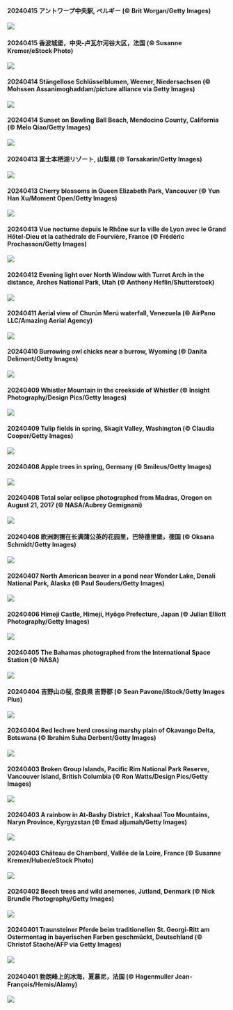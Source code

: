 #### 20240415 アントワープ中央駅, ベルギー (© Brit Worgan/Getty Images)

![](20240415_RedBallBelgium_1920x1080.jpg)

#### 20240415 香波城堡，中央-卢瓦尔河谷大区，法国 (© Susanne Kremer/eStock Photo)

![](20240415_ChambordCastle_1920x1080.jpg)

#### 20240414 Stängellose Schlüsselblumen, Weener, Niedersachsen (© Mohssen Assanimoghaddam/picture alliance via Getty Images)

![](20240414_WeenerPrimroses_1920x1080.jpg)

#### 20240414 Sunset on Bowling Ball Beach, Mendocino County, California (© Melo Qiao/Getty Images)

![](20240414_BowlingBallCali_1920x1080.jpg)

#### 20240413 富士本栖湖リゾート, 山梨県 (© Torsakarin/Getty Images)

![](20240413_ShibaZakura_1920x1080.jpg)

#### 20240413 Cherry blossoms in Queen Elizabeth Park, Vancouver (© Yun Han Xu/Moment Open/Getty Images)

![](20240413_SakuraDaysJapanFair_1920x1080.jpg)

#### 20240413 Vue nocturne depuis le Rhône sur la ville de Lyon avec le Grand Hôtel-Dieu et la cathédrale de Fourvière, France (© Frédéric Prochasson/Getty Images)

![](20240413_LyonGastronomy_1920x1080.jpg)

#### 20240412 Evening light over North Window with Turret Arch in the distance, Arches National Park, Utah (© Anthony Heflin/Shutterstock)

![](20240412_SunsetArchesNP_1920x1080.jpg)

#### 20240411 Aerial view of Churún Merú waterfall, Venezuela (© AirPano LLC/Amazing Aerial Agency)

![](20240411_DragonWaterfall_1920x1080.jpg)

#### 20240410 Burrowing owl chicks near a burrow, Wyoming (© Danita Delimont/Getty Images)

![](20240410_OwlSiblings_1920x1080.jpg)

#### 20240409 Whistler Mountain in the creekside of Whistler (© Insight Photography/Design Pics/Getty Images)

![](20240409_WhistlerWSSF_1920x1080.jpg)

#### 20240409 Tulip fields in spring, Skagit Valley, Washington (© Claudia Cooper/Getty Images)

![](20240409_SkagitValleyTulips_1920x1080.jpg)

#### 20240408 Apple trees in spring, Germany (© Smileus/Getty Images)

![](20240408_SpringApple_1920x1080.jpg)

#### 20240408 Total solar eclipse photographed from Madras, Oregon on August 21, 2017 (© NASA/Aubrey Gemignani)

![](20240408_SolarEclipseOregon_1920x1080.jpg)

#### 20240408 欧洲刺猬在长满蒲公英的花园里，巴特德里堡，德国 (© Oksana Schmidt/Getty Images)

![](20240408_HedgehogMeadow_1920x1080.jpg)

#### 20240407 North American beaver in a pond near Wonder Lake, Denali National Park, Alaska (© Paul Souders/Getty Images)

![](20240407_BeaverDenali_1920x1080.jpg)

#### 20240406 Himeji Castle, Himeji, Hyōgo Prefecture, Japan (© Julian Elliott Photography/Getty Images)

![](20240406_JapanHimeji_1920x1080.jpg)

#### 20240405 The Bahamas photographed from the International Space Station (© NASA)

![](20240405_BahamasSpace_1920x1080.jpg)

#### 20240404 吉野山の桜, 奈良県 吉野郡 (© Sean Pavone/iStock/Getty Images Plus)

![](20240404_YoshinoyamaSpring_1920x1080.jpg)

#### 20240404 Red lechwe herd crossing marshy plain of Okavango Delta, Botswana (© Ibrahim Suha Derbent/Getty Images)

![](20240404_AntelopeBotswana_1920x1080.jpg)

#### 20240403 Broken Group Islands, Pacific Rim National Park Reserve, Vancouver Island, British Columbia (© Ron Watts/Design Pics/Getty Images)

![](20240403_PacificRimNationalPark_1920x1080.jpg)

#### 20240403 A rainbow in At-Bashy District  , Kakshaal Too Mountains, Naryn Province, Kyrgyzstan (© Emad aljumah/Getty Images)

![](20240403_KyrgyzstanRainbow_1920x1080.jpg)

#### 20240403 Château de Chambord, Vallée de la Loire, France (© Susanne Kremer/Huber/eStock Photo)

![](20240403_ChambordCastle_1920x1080.jpg)

#### 20240402 Beech trees and wild anemones, Jutland, Denmark (© Nick Brundle Photography/Getty Images)

![](20240402_JutlandSpring_1920x1080.jpg)

#### 20240401 Traunsteiner Pferde beim traditionellen St. Georgi-Ritt am Ostermontag in bayerischen Farben geschmückt, Deutschland (© Christof Stache/AFP via Getty Images)

![](20240401_StGeorgiRide_1920x1080.jpg)

#### 20240401 勃朗峰上的冰海，夏慕尼，法国 (© Hagenmuller Jean-François/Hemis/Alamy)

![](20240401_MontBlancGlacier_1920x1080.jpg)

